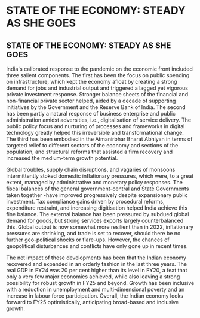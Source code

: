 # STATE OF THE ECONOMY: STEADY AS SHE GOES

## STATE OF THE ECONOMY: STEADY AS SHE GOES

<!-- image -->

India's calibrated response to the pandemic on the economic front included three salient components. The first has been the focus on public spending on infrastructure, which kept the economy afloat by creating a strong demand for jobs and industrial output and triggered a lagged yet vigorous private investment response. Stronger balance sheets of the financial and non-financial private sector helped, aided by a decade of supporting initiatives by the Government and the Reserve Bank of India. The second has been partly a natural response of business enterprise and public administration amidst adversities, i.e., digitalisation of service delivery. The public policy focus and nurturing of processes and frameworks in digital technology greatly helped this irreversible and transformational  change.  The  third  has  been  embodied  in  the  Atmanirbhar  Bharat Abhiyan in terms of targeted relief to different sectors of the economy and sections of the population, and structural reforms that assisted a firm recovery and increased the medium-term growth potential.

Global  troubles,  supply  chain  disruptions,  and  vagaries  of  monsoons  intermittently stoked  domestic  inflationary  pressures,  which  were,  to  a  great  extent,  managed  by administrative  and  monetary  policy  responses.    The  fiscal  balances  of  the  general government-central  and State Governments  taken together -have improved progressively despite expansionary public investment. Tax compliance gains driven by  procedural  reforms,  expenditure  restraint,  and  increasing  digitisation  helped India achieve this fine balance. The external balance has been pressured by subdued global  demand  for  goods,  but  strong  services  exports  largely  counterbalanced  this. Global output is now somewhat more resilient than in 2022, inflationary pressures are shrinking, and trade is set to recover, should there be no further geo-political shocks or flare-ups. However, the chances of geopolitical disturbances and conflicts have only gone up in recent times.

The net impact of these developments has been that the Indian economy recovered and expanded in an orderly fashion in the last three years. The real GDP in FY24 was 20 per cent higher than its level in FY20, a feat that only a very few major economies achieved, while also leaving a strong possibility for robust growth in FY25 and beyond. Growth has been inclusive with a reduction in unemployment and multi-dimensional poverty and an increase in labour force participation. Overall, the Indian economy looks forward to FY25 optimistically, anticipating broad-based and inclusive growth.